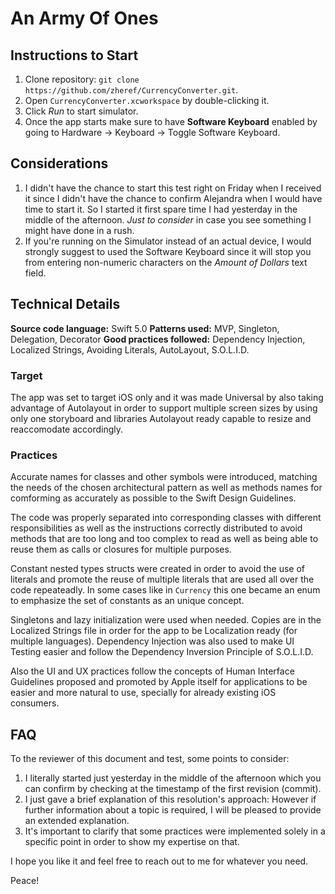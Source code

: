 #  An Army Of Ones

## Instructions to Start
1. Clone repository: `git clone https://github.com/zheref/CurrencyConverter.git`.
2. Open `CurrencyConverter.xcworkspace` by double-clicking it.
3. Click _Run_ to start simulator.
4. Once the app starts make sure to have **Software Keyboard** enabled by going to Hardware -> Keyboard -> Toggle Software Keyboard.

## Considerations
1. I didn't have the chance to start this test right on Friday when I received it since I didn't have the chance to confirm Alejandra when I would have time to start it. So I started it first spare time I had yesterday in the middle of the afternoon. _Just to consider_ in case you see something I might have done in a rush.
2. If you're running on the Simulator instead of an actual device, I would strongly suggest to used the Software Keyboard since it will stop you from entering non-numeric characters on the _Amount of Dollars_ text field.

## Technical Details
**Source code language:** Swift 5.0
**Patterns used:** MVP, Singleton, Delegation, Decorator
**Good practices followed:**  Dependency Injection, Localized Strings, Avoiding Literals, AutoLayout, S.O.L.I.D.

### Target
The app was set to target iOS only and it was made Universal by also taking advantage of Autolayout in order to support multiple screen sizes by using only one storyboard and libraries Autolayout ready capable to resize and reaccomodate accordingly.

### Practices
Accurate names for classes and other symbols were introduced, matching the needs of the chosen architectural pattern as well as methods names for comforming as accurately as possible to the Swift Design Guidelines.

The code was properly separated into corresponding classes with different responsibilities as well as the instructions correctly distributed to avoid methods that are too long and too complex to read as well as being able to reuse them as calls or closures for multiple purposes.

Constant nested types structs were created in order to avoid the use of literals and promote the reuse of multiple literals that are used all over the code repeateadly. In some cases like in `Currency` this one became an enum to emphasize the set of constants as an unique concept.

Singletons and lazy initialization were used when needed. Copies are in the Localized Strings file in order for the app to be Localization ready (for multiple languages). Dependency Injection was also used to make UI Testing easier and follow the Dependency Inversion Principle of S.O.L.I.D.

Also the UI and UX practices follow the concepts of Human Interface Guidelines proposed and promoted by Apple itself for applications to be easier and more natural to use, specially for already existing iOS consumers.

## FAQ
To the reviewer of this document and test, some points to consider:

1. I literally started just yesterday in the middle of the afternoon which you can confirm by checking at the timestamp of the first revision (commit).
2. I just gave a brief explanation of this resolution's approach: However if further information about a topic is required, I will be pleased to provide an extended explanation.
3. It's important to clarify that some practices were implemented solely in a specific point in order to show my expertise on that.

I hope you like it and feel free to reach out to me for whatever you need.

Peace!
